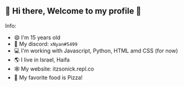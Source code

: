 ## 👋 Hi there, Welcome to my profile 👋

Info:

- 😄 I'm 15 years old
- 📨 My discord: `xNyan#5499`
- 💻 I'm working with Javascript, Python, HTML amd CSS (for now)
- 🌎 I live in Israel, Haifa
- 🕸 My website: itzsonick.repl.co
- 🍕 My favorite food is Pizza!
